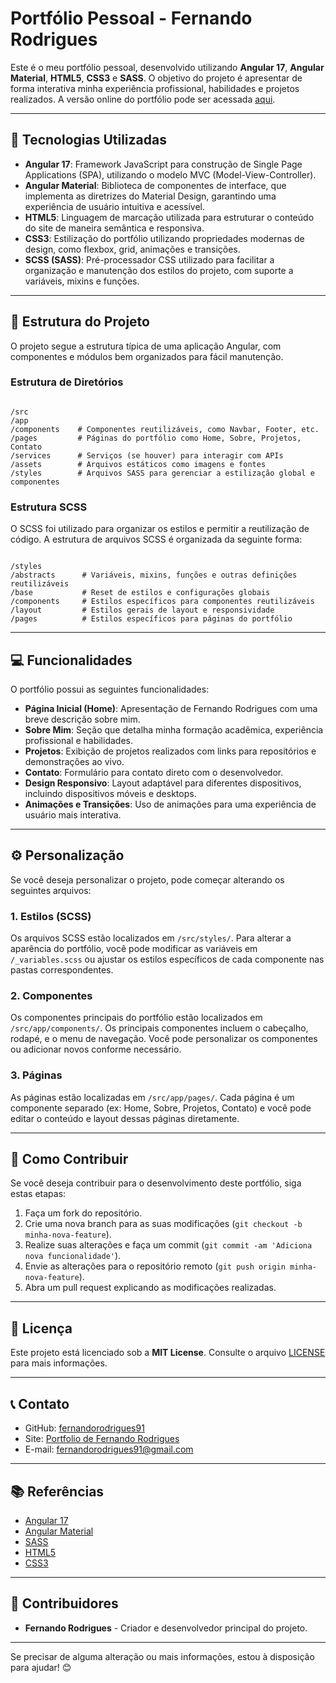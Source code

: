 # Portfólio Pessoal - Fernando Rodrigues

Este é o meu portfólio pessoal, desenvolvido utilizando **Angular 17**, **Angular Material**, **HTML5**, **CSS3** e **SASS**. O objetivo do projeto é apresentar de forma interativa minha experiência profissional, habilidades e projetos realizados. A versão online do portfólio pode ser acessada [aqui](https://fernandorodrigues91.github.io/portfolio/).

---

## 🚀 Tecnologias Utilizadas

- **Angular 17**: Framework JavaScript para construção de Single Page Applications (SPA), utilizando o modelo MVC (Model-View-Controller).
- **Angular Material**: Biblioteca de componentes de interface, que implementa as diretrizes do Material Design, garantindo uma experiência de usuário intuitiva e acessível.
- **HTML5**: Linguagem de marcação utilizada para estruturar o conteúdo do site de maneira semântica e responsiva.
- **CSS3**: Estilização do portfólio utilizando propriedades modernas de design, como flexbox, grid, animações e transições.
- **SCSS (SASS)**: Pré-processador CSS utilizado para facilitar a organização e manutenção dos estilos do projeto, com suporte a variáveis, mixins e funções.


---

## 📐 Estrutura do Projeto

O projeto segue a estrutura típica de uma aplicação Angular, com componentes e módulos bem organizados para fácil manutenção.

### Estrutura de Diretórios

```

/src
/app
/components    # Componentes reutilizáveis, como Navbar, Footer, etc.
/pages         # Páginas do portfólio como Home, Sobre, Projetos, Contato
/services      # Serviços (se houver) para interagir com APIs
/assets        # Arquivos estáticos como imagens e fontes
/styles        # Arquivos SASS para gerenciar a estilização global e componentes

```

### Estrutura SCSS

O SCSS foi utilizado para organizar os estilos e permitir a reutilização de código. A estrutura de arquivos SCSS é organizada da seguinte forma:

```

/styles
/abstracts      # Variáveis, mixins, funções e outras definições reutilizáveis
/base           # Reset de estilos e configurações globais
/components     # Estilos específicos para componentes reutilizáveis
/layout         # Estilos gerais de layout e responsividade
/pages          # Estilos específicos para páginas do portfólio

````

---

## 💻 Funcionalidades

O portfólio possui as seguintes funcionalidades:

- **Página Inicial (Home)**: Apresentação de Fernando Rodrigues com uma breve descrição sobre mim.
- **Sobre Mim**: Seção que detalha minha formação acadêmica, experiência profissional e habilidades.
- **Projetos**: Exibição de projetos realizados com links para repositórios e demonstrações ao vivo.
- **Contato**: Formulário para contato direto com o desenvolvedor.
- **Design Responsivo**: Layout adaptável para diferentes dispositivos, incluindo dispositivos móveis e desktops.
- **Animações e Transições**: Uso de animações para uma experiência de usuário mais interativa.


---

## ⚙️ Personalização

Se você deseja personalizar o projeto, pode começar alterando os seguintes arquivos:

### 1. Estilos (SCSS)

Os arquivos SCSS estão localizados em `/src/styles/`. Para alterar a aparência do portfólio, você pode modificar as variáveis em `/_variables.scss` ou ajustar os estilos específicos de cada componente nas pastas correspondentes.

### 2. Componentes

Os componentes principais do portfólio estão localizados em `/src/app/components/`. Os principais componentes incluem o cabeçalho, rodapé, e o menu de navegação. Você pode personalizar os componentes ou adicionar novos conforme necessário.

### 3. Páginas

As páginas estão localizadas em `/src/app/pages/`. Cada página é um componente separado (ex: Home, Sobre, Projetos, Contato) e você pode editar o conteúdo e layout dessas páginas diretamente.

---

## 📝 Como Contribuir

Se você deseja contribuir para o desenvolvimento deste portfólio, siga estas etapas:

1. Faça um fork do repositório.
2. Crie uma nova branch para as suas modificações (`git checkout -b minha-nova-feature`).
3. Realize suas alterações e faça um commit (`git commit -am 'Adiciona nova funcionalidade'`).
4. Envie as alterações para o repositório remoto (`git push origin minha-nova-feature`).
5. Abra um pull request explicando as modificações realizadas.

---

## 📜 Licença

Este projeto está licenciado sob a **MIT License**. Consulte o arquivo [LICENSE](LICENSE) para mais informações.

---

## 📞 Contato

* GitHub: [fernandorodrigues91](https://github.com/fernandorodrigues91)
* Site: [Portfolio de Fernando Rodrigues](https://fernandorodrigues91.github.io/portfolio/)
* E-mail: [fernandorodrigues91@gmail.com](mailto:fernandorodrigues91@gmail.com)

---

## 📚 Referências

* [Angular 17](https://angular.io/)
* [Angular Material](https://material.angular.io/)
* [SASS](https://sass-lang.com/)
* [HTML5](https://developer.mozilla.org/pt-BR/docs/Web/HTML)
* [CSS3](https://developer.mozilla.org/pt-BR/docs/Web/CSS)

---

## 🎨 Contribuidores

* **Fernando Rodrigues** - Criador e desenvolvedor principal do projeto.

---



Se precisar de alguma alteração ou mais informações, estou à disposição para ajudar! 😊
